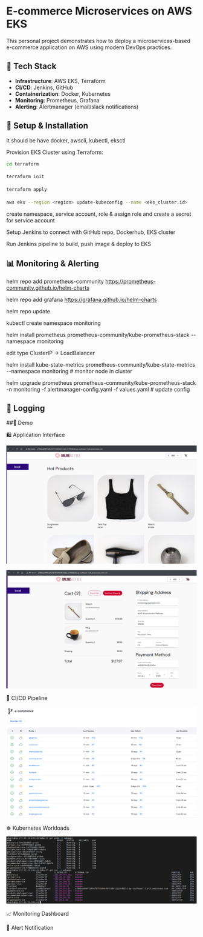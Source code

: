 # E-commerce Microservices on AWS EKS

This personal project demonstrates how to deploy a microservices-based e-commerce application on AWS using modern DevOps practices.

## 🚀 Tech Stack

- **Infrastructure**: AWS EKS, Terraform
- **CI/CD**: Jenkins, GitHub
- **Containerization**: Docker, Kubernetes
- **Monitoring**: Prometheus, Grafana
- **Alerting**: Alertmanager (email/slack notifications)

## 🔧 Setup & Installation

It should be have docker, awscli, kubectl, eksctl

Provision EKS Cluster using Terraform:

```bash
cd terraform

terraform init

terraform apply

aws eks --region <region> update-kubeconfig --name <eks_cluster.id>
```

create namespace, service account, role & assign role and create a secret for service account

Setup Jenkins to connect with GitHub repo, Dockerhub, EKS cluster

Run Jenkins pipeline to build, push image & deploy to EKS

## 📊 Monitoring & Alerting
helm repo add prometheus-community https://prometheus-community.github.io/helm-charts

helm repo add grafana https://grafana.github.io/helm-charts

helm repo update

kubectl create namespace monitoring

helm install prometheus prometheus-community/kube-prometheus-stack   --namespace monitoring

edit type ClusterIP -> LoadBalancer

helm install kube-state-metrics prometheus-community/kube-state-metrics --namespace monitoring # monitor node in cluster

helm upgrade prometheus prometheus-community/kube-prometheus-stack -n monitoring -f alertmanager-config.yaml -f values.yaml # update config

## 📄 Logging

##🎥 Demo

🛍️ Application Interface

![Screenshot homepage](/images/app_home.png)

![Screenshot cart](/images/order.png)

🔄 CI/CD Pipeline

![CI/CD Pipeline](/images/jenkins_pipeline.png)


☸️ Kubernetes Workloads

![kubernetes pod svc](/images/pod_svc.png)


📈 Monitoring Dashboard


🔔 Alert Notification

